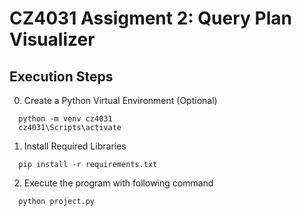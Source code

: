 # CZ4031 Assigment 2: Query Plan Visualizer

## Execution Steps

0. Create a Python Virtual Environment (Optional)

```shell
  python -m venv cz4031
  cz4031\Scripts\activate
```

1. Install Required Libraries

```shell
  pip install -r requirements.txt
```

2. Execute the program with following command

```shell
  python project.py
```
